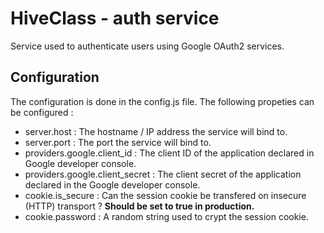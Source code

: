 # HiveClass - auth service
Service used to authenticate users using Google OAuth2 services.

## Configuration
The configuration is done in the config.js file.
The following propeties can be configured :
 - server.host : The hostname / IP address the service will bind to.
 - server.port : The port the service will bind to.
 - providers.google.client_id : The client ID of the application declared in Google developer console.
 - providers.google.client_secret : The client secret of the application declared in the Google developer console.
 - cookie.is_secure : Can the session cookie be transfered on insecure (HTTP) transport ? **Should be set to true in production.**
 - cookie.password : A random string used to crypt the session cookie.
